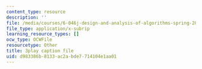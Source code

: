 ```yaml
---
content_type: resource
description: ''
file: /media/courses/6-046j-design-and-analysis-of-algorithms-spring-2015/d983386b8133ac2abde7714104e1aa01_z0lJ2k0sl1g.srt
file_type: application/x-subrip
learning_resource_types: []
ocw_type: OCWFile
resourcetype: Other
title: 3play caption file
uid: d983386b-8133-ac2a-bde7-714104e1aa01
---
```

